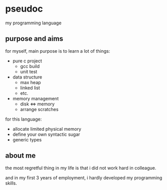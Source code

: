 # pseudoc

my programming language

## purpose and aims

for myself, main purpose is to learn a lot of things:
  - pure c project
    - gcc build
    - unit test
  - data structure
    - max heap
    - linked list
    - etc.
  - memory management
    - disk <=> memory
    - arrange scratches

for this language:
  - allocate limited physical memory
  - define your own syntactic sugar
  - generic types

## about me

the most regretful thing in my life is that i did not work hard in colleague. 

and in my first 3 years of employment, i hardly developed my programming skills.
